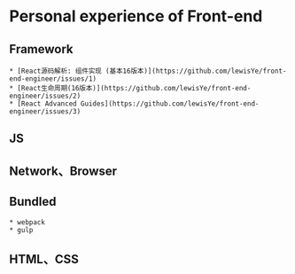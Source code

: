 # Personal experience of Front-end 


## Framework
    * [React源码解析: 组件实现 (基本16版本)](https://github.com/lewisYe/front-end-engineer/issues/1)
    * [React生命周期(16版本)](https://github.com/lewisYe/front-end-engineer/issues/2)
    * [React Advanced Guides](https://github.com/lewisYe/front-end-engineer/issues/3)
## JS

## Network、Browser

## Bundled
    * webpack
    * gulp

## HTML、CSS


<!-- ### 什么是盒模型
    1.盒模型分为标准盒模型 width = content  和怪异盒模型(ie下) width = content + padding + border 
    2.通过box-sizing 可以切换  content-box padding-box boder-box 
  
### 什么是BFC 
  ###### BFC Box、Formatting Context 块级格式化上下文
  ###### BFC布局规则：
    1.内部的Box会在垂直方向，一个接一个地放置。
    2.Box垂直方向的距离由margin决定。属于同一个BFC的两个相邻Box的margin会发生重叠
    3.每个元素的margin box的左边， 与包含块border box的左边相接触(对于从左往右的格式化，否则相反)。即使存在浮动也是如此。
    4.BFC的区域不会与float box重叠。
    5.BFC就是页面上的一个隔离的独立容器，容器里面的子元素不会影响到外面的元素。反之也如此。
    6.计算BFC的高度时，浮动元素也参与计算
  ###### 参数BFC的条件
    1.根元素 body
    2.position 为absolute或者fixed
    3.display 为 inline-block 、flex、table-cell
    4.overflow 不为visiable
    
### 清浮动
    1.overflowe：hidden
    2.父级定义伪类:after 和 zoom  (推荐)
      div:after{display:block,content:'',clear:both,visibility:hidden,height:0}
      div{zoom:1}
    3.在结尾处添加空div标签clear:both
    4.父级定高
    5.父级一起浮动
  
### Flex 布局
    1.dispaly:flex 子元素的float、clear和vertical-align属性将失效
    2.flex-direction: row | column | row-reverse | column-reverse 主轴方向
    3.flex-wrap: nowrap | wrap | warp-reverse 
    4.justify-content: flex-start,flex-end,center,space-around,space-between
    5.align-item:flex-start | flex-end | center | baseline | stretch; 
    6.order属性：定义项目的排列顺序，顺序越小，排列越靠前，默认为0
    7.flex-grow属性：定义项目的放大比例，即使存在空间，也不会放大
    8.1flex-shrink属性：定义了项目的缩小比例，当空间不足的情况下会等比例的缩小，如果定义个item的flow-shrink为0，则为不缩小
    9.flex-basis属性：定义了在分配多余的空间，项目占据的空间。
    10.flex：是flex-grow和flex-shrink、flex-basis的简写，默认值为0 1 auto。
    11.align-self：允许单个项目与其他项目不一样的对齐方式，可以覆盖align-items，默认属性为auto，表示继承父元素的align-items
    详情 http://www.ruanyifeng.com/blog/2015/07/flex-grammar.html?utm_source=tuicool)
  
### 水平垂直居中
      1.已经子元素宽高
        position:absolute
        top:50%;
        left:50%;
        margin-left:负的一半宽度,
        margin-top:负的一半高度
      2.未知子元素高度
        1.position:absolute
          top:0
          left:0
          right:0
          bottom:0
          margin auto
         2.position:absolute
          top:50%
          right:50%
          transform:translate(-50%,-50%)
       3.flex 布局 
          justify-content: center  align-item: center
       4.table-cell
       
### 画一条0.5px的线
       1.SVG
       2.transform scale
       3.meta viewport
       
### visibility=hidden, opacity=0，display:none 的区别
        1.opacity = 0 页面会保留原来的位置 元素隐藏 如果有onclick事件还是会被触发
        2.visibility = hidden 页面会保留原来的位置 元素隐藏 如果有onclick事件不会被触发
        3.display = none  页面不会保留原来的位置 元素隐藏 如果有onclick不会触发
    
### CSS3新特性
        1.新增选择器 例如伪类选择器:nth-of-type 、:nth-of-child 等
        2.新增css动画相关的 transition、transform、animation等 都有浏览器兼容问题
            transition 属性
                1.transition-property:规范过渡应用css名称
                2.transition-duration:规定过渡时间
                3.transition-dealy:过渡延迟
                4.transition-timing-function:过渡效果的时间曲线 默认 ease 还有linear、ease-in、ease-out、ease-in-out和cubic-bezier等
                5.缩写 transition:property duration timing-function dealy 例如 transition: width 1s linear 2s;
                
            transform 属性
                1. 旋转 rotate 
                    transform:rotate(45deg) 顺时针旋转45度。 单位deg为度的意思，正数为顺时针旋转，负数为逆时针旋转
                2. 缩放 scale
                    用法：transform: scale(0.5)  或者  transform: scale(0.5, 2);
                    一个参数时：表示水平和垂直同时缩放该倍率
                    两个参数时：第一个参数指定水平方向的缩放倍率，第二个参数指定垂直方向的缩放倍率。
                3. 倾斜 skew
                    transform: skew(30deg)  或者 transform: skew(30deg, 30deg);
                    一个参数时：表示水平方向的倾斜角度；
                    两个参数时：第一个参数表示水平方向的倾斜角度，第二个参数表示垂直方向的倾斜角度。
                4. 移动 translate
                    transform: translate(45px)  或者 transform: translate(45px, 150px);
                    一个参数时：表示水平方向的移动距离；
                    两个参数时：第一个参数表示水平方向的移动距离，第二个参数表示垂直方向的移动距离。
                5.  基准点 transform-origin
                    在使用transform方法进行文字或图像的变形时，是以元素的中心点为基准点进行的。使用transform-origin属性，可以改变变形的基准点。
                    用法：transform-origin: 10px 10px;
                    共两个参数，表示相对左上角原点的距离，单位px
                    第一个参数表示相对左上角原点水平方向的距离，第二个参数表示相对左上角原点垂直方向的距离；
                    其中第一个参数也可以指定为left、center、right，第二个参数也可以指定为top、center、bottom。
                    
                 这四种变形方法顺序可以随意，但不同的顺序导致变形结果不同，原因是变形的顺序是从左到右依次进行。
            
            animation 属性
                1. animation-name 规定需要绑定到选择器的 keyframe 名称
                2. animation-duration 规定完成动画所花费的时间，以秒或毫秒计。
                3. animation-timing-function 规定动画的速度曲线。
                4. animation-delay 	规定在动画开始之前的延迟。
                5. animation-iteration-count 规定动画应该播放的次数。
                6. animation-direction 规定是否应该轮流反向播放动画。
                
                
                @-webkit-keyframes anim1 { 
                   0% { 
                        opacity: 0; 
                        font-size: 12px; 
                   } 
                   100% { 
                        opacity: 1; 
                        font-size: 24px; 
                   } 
                } 
                .anim1Div { 
                   -webkit-animation-name: anim1 ; 
                   -webkit-animation-duration: 1.5s; 
                   -webkit-animation-iteration-count: 4; 
                   -webkit-animation-direction: alternate; 
                   -webkit-animation-timing-function: ease-in-out; 
                }
                
            transition 和 animation 区别 transition需要触发事件

        3. @font-face特性
            例如 @font-face {
                    font-family: myFirstFont;
                    src: url('Sansation_Light.ttf'),
                         url('Sansation_Light.eot'); /* IE9+ */
                }
                div{
                    font-family:myFirstFont;
                }
        4. border-radius border-shadow border-images
        5. 渐变 gradient
        
### 单行省略号 和 多行省略号
    1.单行
        overflow:hidden
        text-overflow:ellipsis
        white-space:nowrap
    2.多行
        overflow: hidden;
        text-overflow: ellipsis;
        display: -webkit-box;
        -webkit-line-clamp: 2;
        -webkit-box-orient: vertical;
        移动端浏览器绝大部分是WebKit内核的，所以该方法适用于移动端；
        -webkit-line-clamp 用来限制在一个块元素显示的文本的行数,这是一个不规范的属性(unsupported WebKit property)它没有出现在CSS规范草案中。
        display: -webkit-box 将对象作为弹性伸缩盒子模型显示 。
        -webkit-box-orient 设置或检索伸缩盒对象的子元素的排列方式 。
        text-overflow: ellipsis 以用来多行文本的情况下，用省略号“…”隐藏超出范围的文本。
        

# HTML篇
  ### link 和 @import 区别
        1.使用link引入 与页面加载时同时引入，@import 是等页面加载完成之后加载css
        2.link 是html标签 无兼容问题，@import 具有兼容问题 不兼容低版本
        3.link 支持JavaScript去改变样式，@import 不支持
        4.link的权重大于@importd的权重
        
  ### HTML5 新增属性
        新增加了图像、位置、存储、多任务等功能。
        1.canvas
        2.video,audio
        3.本地存储 localStorage和sessionStorage
            cookie、localStorage 和 sessionStorage 三者区别
            共同点:都是存储在浏览器端，且是同源
            区别点:
                1.cookie是为了标识用户身份存储在用户本地的数据，始终在同源http请求中携带。即cookies在浏览器和服务器之间来回传递，而
                localStorage和sessionStorage不会自动发给服务器，只是本地存在
                2.存在大小不同 cookie 大小不超过4k localStorage 和 sessionStorage 最大可以达到5M
                3.cookie 失效有时间限定 与设置的时间有关，sessionStorage是会话级别的存储 浏览器关闭就失效了，localStorage是长期存在的
                4.作用域不同。cookie和localstorage在所有的同源窗口都是共享；sessionstorage不在不同的浏览器共享，即使同一页面
         4.语义化标签 nav header footer section 等
         5.位置API：Geolocation  navigator.geolocation
         6.表单控件 calendar date time email url search
         7.web worker 多线程
             w=new Worker("demo_workers.js");
             postMessage() 回传信息
             onmessage 监听信息
             terminate 关闭
         8.拖放api
         
        移除的元素：
        纯表现的元素：basefont big center font s strike tt u
        性能较差元素：frame frameset noframes
        
        
 # HTTP 和 浏览器
   ### 在浏览器中输入url之后发生了什么
       大致分为 网络通信 和 页面渲染 两部分
       一 网络通信 
          1.先解析url 将网络地址转换为ip地址 、指出协议 和 及指出需要的资源在那台计算机上
          2.dns 解析 ip 地址  
            客户端先检查本地是否有对应的IP地址，若找到则返回响应的IP地址。若没找到则请求上级DNS服务器，直至找到或到根节点
          3.应用层客户端发送HTTP请求
          4.传输层TCP传输报文  TCP 三次握手
          5.网络层IP协议查询MAC地址
          6.数据到达数据链路层
          7.服务器接收数据
          8.服务器响应请求 返回状态码
          9.服务器返回相应文件
      二 页面渲染 
           浏览器在没有完全接收完html 文件的时候就开始渲染了
           
   ### http 请求方式有哪些
       get post put delete 等
       1.get 请求参数长度误区
         get 请求方式是讲参数放在地址栏后面的 所以长说有长度限制  但这个限制是浏览器的限制 不是http协议的限制
       2.get / post 缓存区别
         get 一般为查询操作 所以可以缓存
         post 一般为修改 操作 一般不使用缓存
           
 # Javascript 篇
   ### 原型链
        两个原型之间通过__proto__来链接形成的链 就是原型链
        
   ### 类的创建与继承 ES5 和 ES6
        1.类的创建
            function Animal(name){
                this.name = name || 'animal'
                this.sleep = function(){
                    console.log(this.name + 'is sleep')
                }
            }
            Animal.prototype.eat = function(){
                console.log(this.name +' is eating food')
            }
        2. 原型链基础
            function Cat(){}
            Cat.prototype = new Animal()
            Cat.prototype.name = 'cat'
            var cat = new Cat();
            console.log(cat.name)// cat
            console.lof(cat.sleep) // cat is sleep 
            介绍：在这里我们可以看到new了一个空对象,这个空对象指向Animal并且Cat.prototype指向了这个空对象，这种就是基于原型链的继承。
            特点：基于原型链，既是父类的实例，也是子类的实例
            缺点：无法实现多继承
         3. 构造继承：使用父类的构造函数来增强子类实例，等于是复制父类的实例属性给子类（没用到原型）
            function Cat (name){
                Animal.call(this);
                this.name = name || 'Tom';
            }
            var cat = new Cat();
            特点：可以实现多继承
            缺点：只能继承父类实例的属性和方法，不能继承原型上的属性和方法。
         4.组合继承：相当于构造继承和原型链继承的组合体。调用父类构造，继承父类的属性并保留传参的优点，然后通过将父类实例作为子类原型，实现函数复用
            function Cat(name){
                Animal.call(this)
                this.name = name || 'Tom';
            }
            Cat.prototype = new Animal();
            Cat.prototype.constructor = Cat;
            var cat = new Cat();
            特点：可以继承实例属性/方法，也可以继承原型属性/方法
            缺点：调用了两次父类构造函数，生成了两份实例
            
         5.寄生组合继承：通过寄生方式，砍掉父类的实例属性，这样，在调用两次父类的构造的时候，就不会初始化两次实例方法/属性
            function Cat (name){
                Animal.call(this);
                this.name = name || 'Tom';
            }
            (
             function(){
                var Super = function(){}
                Super.prototype = Animal.Prototype
                Cat.prototype = new Super();
                
             }
            )()
            var cat = new Cat();
            
          6.ES6 继承
            class Animal(name){
                constructor(name){
                    this.name = name || 'aniaml'
                }
            }
            class Cat extends Animal(){
               
            }
            var cat = new Cat();
            
 ### apply、call和bind 的区别 与原生实现
        1.apply，call，bind 三者都可以改变this 的指向。
        2.apply和call 第一个参数都是一样的表示要改变指向的那个对象 apply 第二个参数是个数组，call 第二个参数是arguments
        3.通过bind改变this作用域会返回一个新的函数，这个函数不会马上执行。
        
        call 原生实现
            Function.prototype.newCall = function(content,...params){
                content.fn = this;
                content.fn(...params);
                delete content.fn
            }
            
         apply 原生实现
            Function.prototype.newApply = function(content,params){
                content.fn = this;
                content.fn(params);
                delete content.fn
            }
            
         bind 原生实现
            Function.prototype.newBind = function(content,...innerParams){
                var that = this;
                return function(...finnalyParams){
                    return that.call(content,...innerParams,...finnalyParams)
                }
            }
    
   ### new 操作符 实际干了什么
        var obj = new Base();
        1.首先内部新建了一个空对象
            var obj = {}
        2.然后将obj._proto_ 指向了 Base的原型 Base.prototype
            obj.__proto__ = Base.prototype;
        3.我们将Base函数对象的this指针替换成obj
            Base.call(obj);

   ### 如何解决回调
        promise、generator、async/await 详情看es6
        一 promise 
           特点:
            1.对象的状态不受外界影响 有三个状态 pending (进行中)、fulfilled（已成功）、rejected（已失败）
            2.一旦状态改变，就不会再变，任何时候都可以得到这个结果
           缺点:
            1.无法取消Promise，一旦新建它就会立即执行，无法中途取消
            2.如果不设置回调函数，Promise内部抛出的错误，不会反应到外部
            3.当处于pending状态时，无法得知目前进展到哪一个阶段（刚刚开始还是即将完成）。
           基本调用
            var promise = new Promise(functiotn(resolve,reject){
                if (/* 异步操作成功 */){
                    resolve(value);
                  } else {
                    reject(error);
                  }
            })
            
   ### 函数防抖和函数节流
        1.函数防抖
            function debounce (fn,delay){
                let timer = null;
                return function(){
                    clearTimeout(timer);
                    timer = setTimeout(()=>{
                        fn()
                    },delay)
                }
            }
            
            function foo(){
                console.log('函数防抖')
            }
            
            document.addEventListener('scroll',debounce(fn,200),false)
         2.函数节流
            function throttle(fn,blank){
                let timer,last;
                let now = +new Date;
                return function(){
                    if(now&&last < last + blank){
                        clearTimeout(timer);
                        timer = setTimeout(()=>{
                            fn();
                            last = now;
                        },blank)
                    }else{
                        fn();
                        last = now;
                    }
                }
            }
            
   ### 前端事件流
        Dom2级事件分为
        事件捕获阶段
        处于目标阶段
        事件冒泡阶段
        
        1.dom2级事件 绑定函数
            addEventListener 和 attachEvent 
        
            ele.addEventListener('click',function(){},false)
            三个参数为 要处理的事件名、作为事件处理程序的函数和一个布尔值。 false为冒泡 true为捕获

            ele.attachEvent('onclick',function(){})
            多次绑定后执行的顺序是不一样的，attachEvent是后绑定先执行，addEventListener是先绑定先执行。

        2. 利用事件冒泡的机制 可以来做事件委托 子元素的时间 委托给父元素 然后通过 e.target 来判断
            e.target 和 e.currenTarget
            
            currenTarget 返回绑定事件的元素
            target 返回触发事件的元素
            
         3.mouseover和mouseenter的区别
            mouseover：当鼠标移入元素或其子元素都会触发事件，所以有一个重复触发，冒泡的过程。对应的移除事件是mouseout
            mouseenter：当鼠标移除元素本身（不包含元素的子元素）会触发事件，也就是不会冒泡，对应的移除事件是mouseleave
            
  ### 基本数据类型
        Null Number Undefined Boolen String Symbol  复杂数据类型 Object  （主要大小写）
        
  ### 跨域
    为什么会跨域 是因为浏览器的同源策略的限制 域名 协议 端口号要相同
    所有的跨域问题都需要后端协助解决
        一、jsonp 跨域 
            使用script 标签来引入一个js 文件  但是文件路径后面会带上一个callback 函数名 后端讲处理好的数据作为这个函数名的参数返回到前端 
            加载页面的时候 会自动执行这个函数的
            jsop 只适用于get请求
        二、CORS
        三、通过修改document.domain来跨子域
        四、window.name
        五、HTML5中window.postMessage
          
  ### XSS 和 CSRF 
    XSS, 即为（Cross Site Scripting）, 中文名为跨站脚本是发生在目标用户的浏览器层面上的，当渲染DOM树的过程成发生了不在预期内执行的JS代码时，
    就发生了XSS攻击。
    分为 反射行XSS 存储型XSS 和 DOM XSS
    反射型XSS是在将XSS代码放在URL中，将参数提交到服务器。服务器解析后响应，在响应结果中存在XSS代码，最终通过浏览器解析执行。
    存储型XSS是将XSS代码存储到服务端（数据库、内存、文件系统等），在下次请求同一个页面时就不需要带上XSS代码了，而是从服务器读取。
    DOM XSS的发生主要是在JS中使用eval造成的，所以应当避免使用eval语句。
    XSS危害有盗取用户cookie，通过JS或CSS改变样式，DDos造成正常用户无法得到服务器响应。
    XSS代码的预防主要通过对数据解码，再过滤掉危险标签、属性和事件等。cookie 设置httpOnly
    
    CSRF
    CSRF全程 Cross Site Request Forgery, 跨站域请求伪造
    预防
    http 请求头中的referer 验证 和 token
   
  ### 实现函数 fn(1)(2)(3)(4) = 10  (柯里化)
  
       function Currie(x){
          let sum = x;
          let tmp = function(y){
            sum += y;
            return tmp
          }
          tmp.toString = function(){
            return sum;
          }
          return tmp;
       }
        
     
 # React篇
   ### 性能优化
        1.componetShouldUpdate 
            该生命周期默认返回的是true  当状态或者props 改变是都会更新 可以在该层处理 返回false 来控制  减少不必要的更新
        2.pureComponent
            组件继承 class app extends React.PureComponent pureComponent 是官方的api 也是对componentShouldUpdate这个生命周期
            进行处理的 但是是浅比较 需要深入的对状态改变的对比 可以引入三方库 Immutable.js 来处理
    
       
         -->
